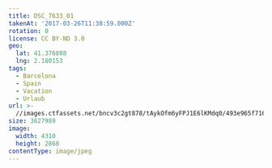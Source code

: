 ```yaml
---
title: DSC_7633_01
takenAt: '2017-03-26T11:38:59.000Z'
rotation: 0
license: CC BY-ND 3.0
geo:
  lat: 41.376808
  lng: 2.180153
tags:
  - Barcelona
  - Spain
  - Vacation
  - Urlaub
url: >-
  //images.ctfassets.net/bncv3c2gt878/tAykOfm6yFPJ1E6lKMdq0/493e965f716691b9c3cdc5cab9f1f6a2/dsc_7633_01_34037877896_o
size: 3627989
image:
  width: 4310
  height: 2868
contentType: image/jpeg
---
```


